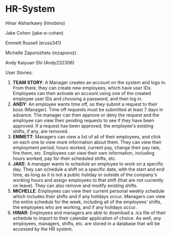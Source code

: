 # HR-System

Hinar Alsharkawy (hinobino)

Jake Cohen (jake-e-cohen)

Emmett Russell (eruss341)

Michelle Zaporozhets (mzaporoz)

Andy Kaiyuan Shi (Andy232306)

User Stories:
1. **TEAM STORY**: A Manager creates an account on the system and logs in. From there, they can create
   new employees, which have user IDs. Employees can then activate an account using one of the
   created employee user IDs and choosing a password, and then log in.
2. **ANDY**: An employee wants time off, so they submit a request to their boss (Manager). Time off
   requests must be submitted at least 7 days in advance. The manager can then approve or deny the
   request and the employee can view their pending requests to see if they have been approved. If
   a request has been approved, the employee's existing shifts, if any, are removed.
3. **EMMETT**: Managers can view a list of all of their employees, and click on each one to view more
   information about them. They can view their employment period, hours worked, current pay, change
   their pay rate, fire them, etc. Employees can view their own information, including hours worked,
   pay for their scheduled shifts, etc.
4. **JAKE**: A manager wants to schedule an employee to work on a specific day. They can schedule a
   shift on a specific date, with the start and end time, as long as it is not a public holiday or
   outside of the company's working hours and assign employees to that shift (that are not currently
   on leave). They can also remove and modify existing shifts.
5. **MICHELLE**: Employees can view their current personal weekly schedule which includes their shifts
   and if any holidays occur. Managers can view the entire schedule for the week, including all of
   the employees' shifts, the employees who are working, and if any holidays occur.
6. **HINAR**: Employees and managers are able to download a .ics file of their schedule to import to
   their calendar application of choice. As well, any employees, managers, shifts, etc. are stored
   in a database that will be accessed by the HR system.
